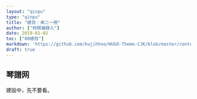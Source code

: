 ```yaml
---
layout: "qinpu"
type: "qinpu"
title: "總目｜弟二一冊"
author: ["柯棋瀚錄入"]
date: 2019-01-02
toc: ["00總目"]
markdown: 'https://github.com/kujihhoe/HUGO-Theme-CJK/blob/master/content/qinpu/00table/21.md'
draft: true
---
```


## 琴譜网

建設中，先不要看。
